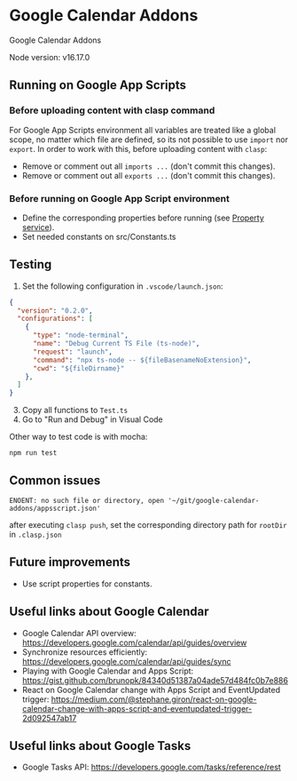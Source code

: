 # Google Calendar Addons

Google Calendar Addons

Node version: v16.17.0

## Running on Google App Scripts

### Before uploading content with clasp command

For Google App Scripts environment all variables are treated like a global scope, no matter which file are defined, so its not possible to use `import` nor `export`. In order to work with this, before uploading content with `clasp`:

- Remove or comment out all `imports ...` (don't commit this changes).
- Remove or comment out all `exports ...` (don't commit this changes).

### Before running on Google App Script environment

- Define the corresponding properties before running (see [Property service](https://developers.google.com/apps-script/reference/properties?hl=en)).
- Set needed constants on src/Constants.ts

## Testing

1. Set the following configuration in `.vscode/launch.json`:
  ```json
  {
    "version": "0.2.0",
    "configurations": [
      {
        "type": "node-terminal",
        "name": "Debug Current TS File (ts-node)",
        "request": "launch",
        "command": "npx ts-node -- ${fileBasenameNoExtension}",
        "cwd": "${fileDirname}"
      },
    ]
  }
  ```
3. Copy all functions to `Test.ts`
4. Go to "Run and Debug" in Visual Code


Other way to test code is with mocha:

```shell
npm run test
```

## Common issues

```shell
ENOENT: no such file or directory, open '~/git/google-calendar-addons/appsscript.json'
```

after executing `clasp push`, set the corresponding directory path for `rootDir` in `.clasp.json`

## Future improvements

- Use script properties for constants.

## Useful links about Google Calendar

- Google Calendar API overview: https://developers.google.com/calendar/api/guides/overview
- Synchronize resources efficiently: https://developers.google.com/calendar/api/guides/sync
- Playing with Google Calendar and Apps Script: https://gist.github.com/brunopk/84340d51387a04ade57d484fc0b7e886
- React on Google Calendar change with Apps Script and EventUpdated trigger: https://medium.com/@stephane.giron/react-on-google-calendar-change-with-apps-script-and-eventupdated-trigger-2d092547ab17

## Useful links about Google Tasks

- Google Tasks API: https://developers.google.com/tasks/reference/rest
